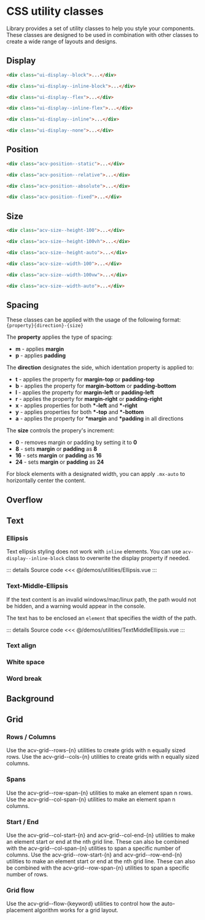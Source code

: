 # CSS utility classes

Library provides a set of utility classes to help you style your components. These classes are designed to be used in combination with other classes to create a wide range of layouts and designs.

## Display

```html
<div class="ui-display--block">...</div>

<div class="ui-display--inline-block">...</div>

<div class="ui-display--flex">...</div>

<div class="ui-display--inline-flex">...</div>

<div class="ui-display--inline">...</div>

<div class="ui-display--none">...</div>
```

## Position

```html
<div class="acv-position--static">...</div>

<div class="acv-position--relative">...</div>

<div class="acv-position--absolute">...</div>

<div class="acv-position--fixed">...</div>
```

## Size

```html
<div class="acv-size--height-100">...</div>

<div class="acv-size--height-100vh">...</div>

<div class="acv-size--height-auto">...</div>

<div class="acv-size--width-100">...</div>

<div class="acv-size--width-100vw">...</div>

<div class="acv-size--width-auto">...</div>
```

## Spacing

These classes can be applied with the usage of the following format: `{property}{direction}-{size}`

The **property** applies the type of spacing:

- **m** - applies **margin**
- **p** - applies **padding**

The **direction** designates the side, which identation property is applied to:

- **t** - applies the property for **margin-top** or **padding-top**
- **b** - applies the property for **margin-bottom** or **padding-bottom**
- **l** - applies the property for **margin-left** or **padding-left**
- **r** - applies the property for **margin-right** or **padding-right**
- **x** - applies properties for both **\*-left** and **\*-right**
- **y** - applies properties for both **\*-top** and **\*-bottom**
- **a** - applies the property for **\*margin** and **\*padding** in all directions

The **size** controls the propery's increment: </br>

- **0** - removes margin or padding by setting it to **0**
- **8** - sets **margin** or **padding** as **8**
- **16** - sets **margin** or **padding** as **16**
- **24** - sets **margin** or **padding** as **24**

For block elements with a designated width, you can apply `.mx-auto` to horizontally center the content.

## Overflow

<TextOverflow />

## Text

### Ellipsis

Text ellipsis styling does not work with `inline` elements. You can use `acv-display--inline-block` class to overwrite the display property if needed.

<Ellipsis />

::: details Source code
<<< @/demos/utilities/Ellipsis.vue
:::

### Text-Middle-Ellipsis

If the text content is an invalid windows/mac/linux path, the path would not be hidden, and a warning would appear in the console.

The text has to be enclosed an `element` that specifies the width of the path.

<TextMiddleEllipsis />

::: details Source code
<<< @/demos/utilities/TextMiddleEllipsis.vue
:::

### Text align

<TextAlign />

### White space

<TextWhiteSpace />

### Word break

<TextWorkBreak />

## Background

<BackgroundUtility />

## Grid

### Rows / Columns

Use the acv-grid--rows-{n} utilities to create grids with n equally sized rows.
Use the acv-grid--cols-{n} utilities to create grids with n equally sized columns.

<GridRows />

### Spans

Use the acv-grid--row-span-{n} utilities to make an element span n rows.
Use the acv-grid--col-span-{n} utilities to make an element span n columns.

<GridSpans />

### Start / End

Use the acv-grid--col-start-{n} and acv-grid--col-end-{n} utilities to make an element start or end at the nth grid line. These can also be combined with the acv-grid--col-span-{n} utilities to span a specific number of columns.
Use the acv-grid--row-start-{n} and acv-grid--row-end-{n} utilities to make an element start or end at the nth grid line. These can also be combined with the acv-grid--row-span-{n} utilities to span a specific number of rows.

<GridStartEnd />

### Grid flow

Use the acv-grid--flow-{keyword} utilities to control how the auto-placement algorithm works for a grid layout.

<GridFlow />
